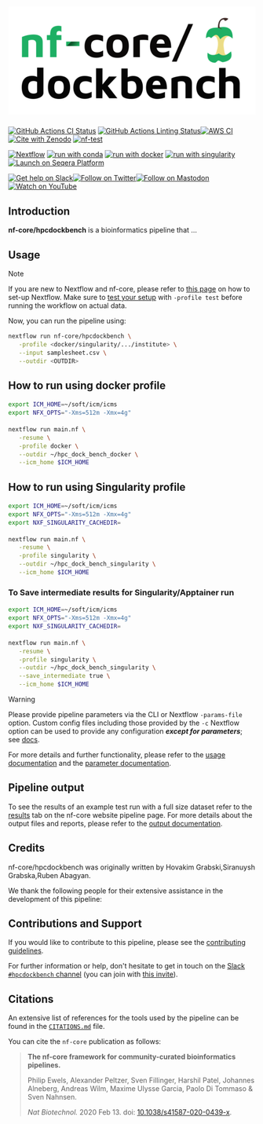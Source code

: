 <h1>
  <picture>
    <source media="(prefers-color-scheme: dark)" srcset="docs/images/nf-core-dockbench_logo_dark.png">
    <img alt="nf-core/hpcdockbench" src="docs/images/nf-core-dockbench_logo_light.png">
  </picture>
</h1>

[![GitHub Actions CI Status](https://github.com/nf-core/hpcdockbench/actions/workflows/ci.yml/badge.svg)](https://github.com/nf-core/hpcdockbench/actions/workflows/ci.yml)
[![GitHub Actions Linting Status](https://github.com/nf-core/hpcdockbench/actions/workflows/linting.yml/badge.svg)](https://github.com/nf-core/hpcdockbench/actions/workflows/linting.yml)[![AWS CI](https://img.shields.io/badge/CI%20tests-full%20size-FF9900?labelColor=000000&logo=Amazon%20AWS)](https://nf-co.re/hpcdockbench/results)[![Cite with Zenodo](http://img.shields.io/badge/DOI-10.5281/zenodo.XXXXXXX-1073c8?labelColor=000000)](https://doi.org/10.5281/zenodo.XXXXXXX)
[![nf-test](https://img.shields.io/badge/unit_tests-nf--test-337ab7.svg)](https://www.nf-test.com)

[![Nextflow](https://img.shields.io/badge/nextflow%20DSL2-%E2%89%A524.04.2-23aa62.svg)](https://www.nextflow.io/)
[![run with conda](http://img.shields.io/badge/run%20with-conda-3EB049?labelColor=000000&logo=anaconda)](https://docs.conda.io/en/latest/)
[![run with docker](https://img.shields.io/badge/run%20with-docker-0db7ed?labelColor=000000&logo=docker)](https://www.docker.com/)
[![run with singularity](https://img.shields.io/badge/run%20with-singularity-1d355c.svg?labelColor=000000)](https://sylabs.io/docs/)
[![Launch on Seqera Platform](https://img.shields.io/badge/Launch%20%F0%9F%9A%80-Seqera%20Platform-%234256e7)](https://cloud.seqera.io/launch?pipeline=https://github.com/nf-core/hpcdockbench)

[![Get help on Slack](http://img.shields.io/badge/slack-nf--core%20%23dockbench-4A154B?labelColor=000000&logo=slack)](https://nfcore.slack.com/channels/hpcdockbench)[![Follow on Twitter](http://img.shields.io/badge/twitter-%40nf__core-1DA1F2?labelColor=000000&logo=twitter)](https://twitter.com/nf_core)[![Follow on Mastodon](https://img.shields.io/badge/mastodon-nf__core-6364ff?labelColor=FFFFFF&logo=mastodon)](https://mstdn.science/@nf_core)[![Watch on YouTube](http://img.shields.io/badge/youtube-nf--core-FF0000?labelColor=000000&logo=youtube)](https://www.youtube.com/c/nf-core)

## Introduction

**nf-core/hpcdockbench** is a bioinformatics pipeline that ...

<!-- TODO nf-core:
   Complete this sentence with a 2-3 sentence summary of what types of data the pipeline ingests, a brief overview of the
   major pipeline sections and the types of output it produces. You're giving an overview to someone new
   to nf-core here, in 15-20 seconds. For an example, see https://github.com/nf-core/rnaseq/blob/master/README.md#introduction
-->

<!-- TODO nf-core: Include a figure that guides the user through the major workflow steps. Many nf-core
     workflows use the "tube map" design for that. See https://nf-co.re/docs/contributing/design_guidelines#examples for examples.   -->
<!-- TODO nf-core: Fill in short bullet-pointed list of the default steps in the pipeline -->

## Usage

> [!NOTE]
> If you are new to Nextflow and nf-core, please refer to [this page](https://nf-co.re/docs/usage/installation) on how to set-up Nextflow. Make sure to [test your setup](https://nf-co.re/docs/usage/introduction#how-to-run-a-pipeline) with `-profile test` before running the workflow on actual data.

<!-- TODO nf-core: Describe the minimum required steps to execute the pipeline, e.g. how to prepare samplesheets.
     Explain what rows and columns represent. For instance (please edit as appropriate):

First, prepare a samplesheet with your input data that looks as follows:

`samplesheet.csv`:

```csv
sample,fastq_1,fastq_2
CONTROL_REP1,AEG588A1_S1_L002_R1_001.fastq.gz,AEG588A1_S1_L002_R2_001.fastq.gz
```

Each row represents a fastq file (single-end) or a pair of fastq files (paired end).

-->

Now, you can run the pipeline using:

<!-- TODO nf-core: update the following command to include all required parameters for a minimal example -->

```bash
nextflow run nf-core/hpcdockbench \
   -profile <docker/singularity/.../institute> \
   --input samplesheet.csv \
   --outdir <OUTDIR>
```


## How to run using docker profile
```bash
export ICM_HOME=~/soft/icm/icms
export NFX_OPTS="-Xms=512m -Xmx=4g"

nextflow run main.nf \
   -resume \
   -profile docker \
   --outdir ~/hpc_dock_bench_docker \
   --icm_home $ICM_HOME


```


## How to run using Singularity profile
```bash
export ICM_HOME=~/soft/icm/icms
export NFX_OPTS="-Xms=512m -Xmx=4g"
export NXF_SINGULARITY_CACHEDIR=

nextflow run main.nf \
   -resume \
   -profile singularity \
   --outdir ~/hpc_dock_bench_singularity \
   --icm_home $ICM_HOME


```

### To Save intermediate results for Singularity/Apptainer run
```bash
export ICM_HOME=~/soft/icm/icms
export NFX_OPTS="-Xms=512m -Xmx=4g"
export NXF_SINGULARITY_CACHEDIR=

nextflow run main.nf \
   -resume \
   -profile singularity \
   --outdir ~/hpc_dock_bench_singularity \
   --save_intermediate true \
   --icm_home $ICM_HOME


```


> [!WARNING]
> Please provide pipeline parameters via the CLI or Nextflow `-params-file` option. Custom config files including those provided by the `-c` Nextflow option can be used to provide any configuration _**except for parameters**_; see [docs](https://nf-co.re/docs/usage/getting_started/configuration#custom-configuration-files).

For more details and further functionality, please refer to the [usage documentation](https://nf-co.re/hpcdockbench/usage) and the [parameter documentation](https://nf-co.re/hpcdockbench/parameters).

## Pipeline output

To see the results of an example test run with a full size dataset refer to the [results](https://nf-co.re/hpcdockbench/results) tab on the nf-core website pipeline page.
For more details about the output files and reports, please refer to the
[output documentation](https://nf-co.re/hpcdockbench/output).

## Credits

nf-core/hpcdockbench was originally written by Hovakim Grabski,Siranuysh Grabska,Ruben Abagyan.

We thank the following people for their extensive assistance in the development of this pipeline:

<!-- TODO nf-core: If applicable, make list of people who have also contributed -->

## Contributions and Support

If you would like to contribute to this pipeline, please see the [contributing guidelines](.github/CONTRIBUTING.md).

For further information or help, don't hesitate to get in touch on the [Slack `#hpcdockbench` channel](https://nfcore.slack.com/channels/hpcdockbench) (you can join with [this invite](https://nf-co.re/join/slack)).

## Citations

<!-- TODO nf-core: Add citation for pipeline after first release. Uncomment lines below and update Zenodo doi and badge at the top of this file. -->
<!-- If you use nf-core/hpcdockbench for your analysis, please cite it using the following doi: [10.5281/zenodo.XXXXXX](https://doi.org/10.5281/zenodo.XXXXXX) -->

<!-- TODO nf-core: Add bibliography of tools and data used in your pipeline -->

An extensive list of references for the tools used by the pipeline can be found in the [`CITATIONS.md`](CITATIONS.md) file.

You can cite the `nf-core` publication as follows:

> **The nf-core framework for community-curated bioinformatics pipelines.**
>
> Philip Ewels, Alexander Peltzer, Sven Fillinger, Harshil Patel, Johannes Alneberg, Andreas Wilm, Maxime Ulysse Garcia, Paolo Di Tommaso & Sven Nahnsen.
>
> _Nat Biotechnol._ 2020 Feb 13. doi: [10.1038/s41587-020-0439-x](https://dx.doi.org/10.1038/s41587-020-0439-x).
